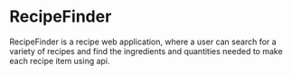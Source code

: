 # RecipeFinder
RecipeFinder is a recipe web application, where a user can search for a variety of recipes and find the ingredients and quantities needed to make each recipe item using api.
